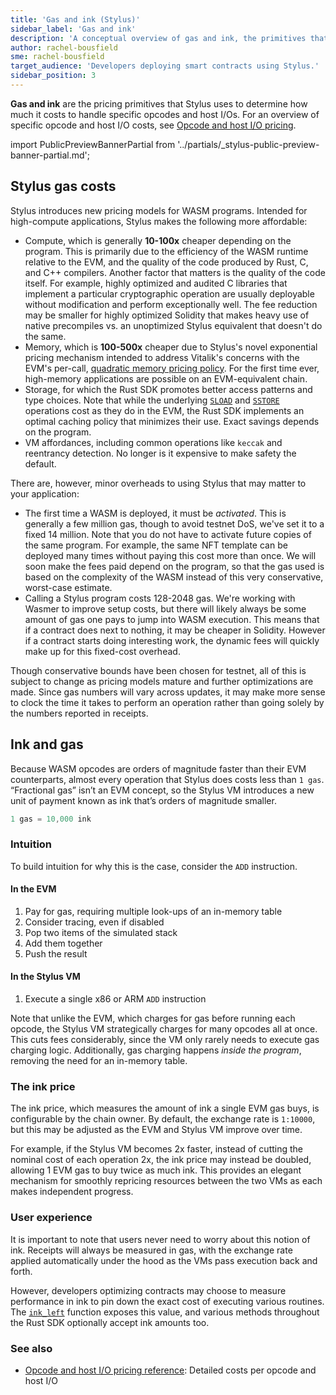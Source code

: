 ```yaml
---
title: 'Gas and ink (Stylus)'
sidebar_label: 'Gas and ink'
description: 'A conceptual overview of gas and ink, the primitives that Stylus uses to measure the cost of WASM activation, compute, memory, and storage.'
author: rachel-bousfield
sme: rachel-bousfield
target_audience: 'Developers deploying smart contracts using Stylus.'
sidebar_position: 3
---
```


**Gas and ink** are the pricing primitives that Stylus uses to determine how much it costs to handle specific opcodes and host I/Os. For an overview of specific opcode and host I/O costs, see [Opcode and host I/O pricing](https://docs.arbitrum.io/stylus/reference/opcode-hostio-pricing).

import PublicPreviewBannerPartial from '../partials/_stylus-public-preview-banner-partial.md';

<PublicPreviewBannerPartial />

<!-- todo as a future optimization: pull the "Ink and gas" content up top; give devs what they need to know in order to build stuff - the "just in time" information - progressively disclose the "just in case" details. An example flow:
   1. "think of gas and ink as dollars and cents"
   2. "here's what you need to know about how it works, how it differs from traditional Solidity dApp cost modeling"
   3. "here's where costs are incurred along the lifecycle, simply said"
   4. "here's where costs are incurred along the lifecycle, with more technical precision

   If devs need more guidance, we could author a how-to titled "Measure and manage your gas costs"
-->

## Stylus gas costs

Stylus introduces new pricing models for WASM programs. Intended for high-compute applications, Stylus makes the following more affordable:

- Compute, which is generally **10-100x** cheaper depending on the program. This is primarily due to the efficiency of the WASM runtime relative to the EVM, and the quality of the code produced by Rust, C, and C++ compilers. Another factor that matters is the quality of the code itself. For example, highly optimized and audited C libraries that implement a particular cryptographic operation are usually deployable without modification and perform exceptionally well. The fee reduction may be smaller for highly optimized Solidity that makes heavy use of native precompiles vs. an unoptimized Stylus equivalent that doesn't do the same.
- Memory, which is **100-500x** cheaper due to Stylus's novel exponential pricing mechanism intended to address Vitalik's concerns with the EVM's per-call, [quadratic memory pricing policy](https://notes.ethereum.org/@vbuterin/proposals_to_adjust_memory_gas_costs). For the first time ever, high-memory applications are possible on an EVM-equivalent chain.
- Storage, for which the Rust SDK promotes better access patterns and type choices. Note that while the underlying <a href="https://www.evm.codes/#54"><code>SLOAD</code></a> and <a href="https://www.evm.codes/#55"><code>SSTORE</code></a> operations cost as they do in the EVM, the Rust SDK implements an optimal caching policy that minimizes their use. Exact savings depends on the program.
- VM affordances, including common operations like `keccak` and reentrancy detection. No longer is it expensive to make safety the default.

There are, however, minor overheads to using Stylus that may matter to your application:

- The first time a WASM is deployed, it must be _activated_. This is generally a few million gas, though to avoid testnet DoS, we've set it to a fixed 14 million. Note that you do not have to activate future copies of the same program. For example, the same NFT template can be deployed many times without paying this cost more than once. We will soon make the fees paid depend on the program, so that the gas used is based on the complexity of the WASM instead of this very conservative, worst-case estimate.
- Calling a Stylus program costs 128-2048 gas. We're working with Wasmer to improve setup costs, but there will likely always be some amount of gas one pays to jump into WASM execution. This means that if a contract does next to nothing, it may be cheaper in Solidity. However if a contract starts doing interesting work, the dynamic fees will quickly make up for this fixed-cost overhead.

Though conservative bounds have been chosen for testnet, all of this is subject to change as pricing models mature and further optimizations are made. Since gas numbers will vary across updates, it may make more sense to clock the time it takes to perform an operation rather than going solely by the numbers reported in receipts.

## Ink and gas

Because WASM opcodes are orders of magnitude faster than their EVM counterparts, almost every operation that Stylus does costs less than `1 gas`. “Fractional gas” isn’t an EVM concept, so the Stylus VM introduces a new unit of payment known as ink that’s orders of magnitude smaller.

```jsx
1 gas = 10,000 ink
```

### Intuition

To build intuition for why this is the case, consider the `ADD` instruction.

#### In the EVM

1. Pay for gas, requiring multiple look-ups of an in-memory table
2. Consider tracing, even if disabled
3. Pop two items of the simulated stack
4. Add them together
5. Push the result

#### In the Stylus VM

1. Execute a single x86 or ARM `ADD` instruction

Note that unlike the EVM, which charges for gas before running each opcode, the Stylus VM strategically charges for many opcodes all at once. This cuts fees considerably, since the VM only rarely needs to execute gas charging logic. Additionally, gas charging happens _inside the program_, removing the need for an in-memory table.

### The ink price

The ink price, which measures the amount of ink a single EVM gas buys, is configurable by the chain owner. By default, the exchange rate is `1:10000`, but this may be adjusted as the EVM and Stylus VM improve over time.

For example, if the Stylus VM becomes 2x faster, instead of cutting the nominal cost of each operation 2x, the ink price may instead be doubled, allowing 1 EVM gas to buy twice as much ink. This provides an elegant mechanism for smoothly repricing resources between the two VMs as each makes independent progress.

### User experience

It is important to note that users never need to worry about this notion of ink. Receipts will always be measured in gas, with the exchange rate applied automatically under the hood as the VMs pass execution back and forth.

However, developers optimizing contracts may choose to measure performance in ink to pin down the exact cost of executing various routines. The <a href="https://docs.rs/stylus-sdk/0.3.0/stylus_sdk/evm/fn.ink_left.html"><code>ink_left</code></a> function exposes this value, and various methods throughout the Rust SDK optionally accept ink amounts too.

### See also

- [Opcode and host I/O pricing reference](/stylus/reference/opcode-hostio-pricing): Detailed costs per opcode and host I/O
